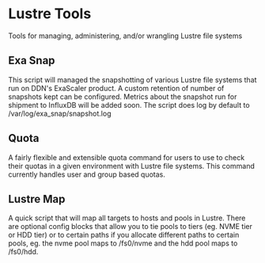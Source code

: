 # Lustre Tools
Tools for managing, administering, and/or wrangling Lustre file systems

## Exa Snap
This script will managed the snapshotting of various Lustre file systems that run on DDN's ExaScaler product.  A custom retention of number of snapshots kept can be configured.  Metrics about the snapshot run for shipment to InfluxDB will be added soon.  The script does log by default to /var/log/exa_snap/snapshot.log


## Quota
A fairly flexible and extensible quota command for users to use to check their quotas in a given environment with Lustre file systems. This command currently handles user and group based quotas.   

## Lustre Map
A quick script that will map all targets to hosts and pools in Lustre.  There are optional config blocks that allow you to tie pools to tiers (eg. NVME tier or HDD tier) or to certain paths if you allocate different paths to certain pools, eg. the nvme pool maps to /fs0/nvme and the hdd pool maps to /fs0/hdd.
